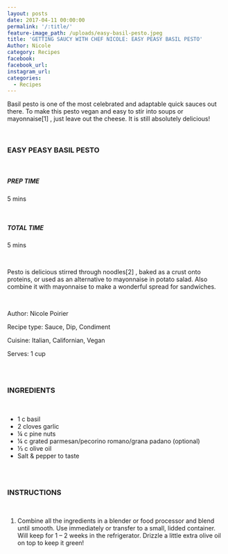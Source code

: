 ```yaml
---
layout: posts
date: 2017-04-11 00:00:00
permalink: '/:title/'
feature-image_path: /uploads/easy-basil-pesto.jpeg
title: 'GETTING SAUCY WITH CHEF NICOLE: EASY PEASY BASIL PESTO'
Author: Nicole
category: Recipes
facebook:
facebook_url:
instagram_url:
categories:
  - Recipes
---
```


Basil pesto is one of the most celebrated and adaptable quick sauces out there. To make this pesto vegan and easy to stir into soups or mayonnaise[1] , just leave out the cheese. It is still absolutely delicious!

 

### EASY PEASY BASIL PESTO

 

##### PREP TIME

5 mins

 

##### TOTAL TIME

5 mins

 

Pesto is delicious stirred through noodles[2] , baked as a crust onto proteins, or used as an alternative to mayonnaise in potato salad. Also combine it with mayonnaise to make a wonderful spread for sandwiches.

 

Author: Nicole Poirier

Recipe type: Sauce, Dip, Condiment

Cuisine: Italian, Californian, Vegan

Serves: 1 cup

###  

### INGREDIENTS

 

* 1 c basil
* 2 cloves garlic
* ¼ c pine nuts
* ¼ c grated parmesan/pecorino romano/grana padano (optional)
* ⅓ c olive oil
* Salt & pepper to taste

###  

### INSTRUCTIONS

 

1. Combine all the ingredients in a blender or food processor and blend until smooth. Use immediately or transfer to a small, lidded container. Will keep for 1 – 2 weeks in the refrigerator. Drizzle a little extra olive oil on top to keep it green!
